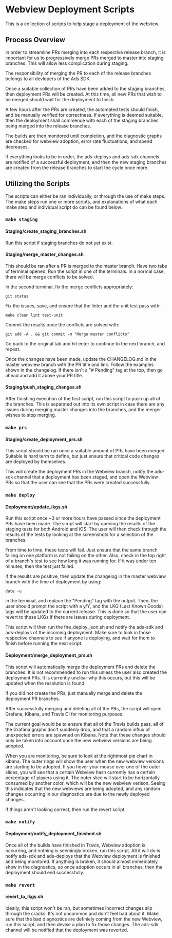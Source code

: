 # Webview Deployment Scripts

This is a collection of scripts to help stage a deployment of the webview.

## Process Overview

In order to streamline PRs merging into each respective release branch, it is important for us to progressively merge PRs merged to master into staging branches. This will allow less complication during staging.

The responsibility of merging the PR to each of the release branches belongs to all devlopers of the Ads SDK.

Once a suitable collection of PRs have been added to the staging branches, then deployment PRs will be created. At this time, all new PRs that wish to be merged should wait for the deployment to finish.

A few hours after the PRs are created, the automated tests should finish, and be manually verified for correctness. If everything is deemed suitable, then the deployment shall commence with each of the staging branches being merged into the release branches.

The builds are then monitored until completion, and the diagnostic graphs are checked for webview adoption, error rate fluctuations, and spend decreases.

If everything looks to be in order, the ads-deploys and ads-sdk channels are notified of a successful deployment, and then the new staging branches are created from the release branches to start the cycle once more.

## Utilizing the Scripts

The scripts can either be ran individually, or through the use of make steps. The make steps run one or more scripts, and explanations of what each make step and individual script do can be found below.

### `make staging`

#### Staging/create_staging_branches.sh

Run this script if staging branches do not yet exist.

#### Staging/merge_master_changes.sh

This should be ran after a PR is merged to the master branch. Have two tabs of terminal opened. Run the script in one of the terminals. In a normal case, there will be merge conflicts to be solved.

In the second terminal, fix the merge conflicts appropriately:

`git status`

Fix the issues, save, and ensure that the linter and the unit test pass with:

`make clean lint test-unit`

Commit the results once the conflicts are solved with:

`git add -A . && git commit -m "Merge master conflicts"`

Go back to the original tab and hit enter to continue to the next branch, and repeat.

Once the changes have been made, update the CHANGELOG.md in the master webview branch with the PR title and link. Follow the examples shown in the changelog. If there isn't a "# Pending" tag at the top, then go ahead and add it above your PR title.

#### Staging/push_staging_changes.sh

After finishing execution of the first script, run this script to push up all of the branches. This is separated out into its own script in case there are any issues during merging master changes into the branches, and the merger wishes to stop merging.

### `make prs`

#### Staging/create_deployment_prs.sh

This script should be ran once a suitable amount of PRs have been merged. Suitable is hard term to define, but just ensure that critical code changes are deployed by themselves.

This will create the deployment PRs in the Webview branch, notify the ads-sdk channel that a deployment has been staged, and open the Webview PRs so that the user can see that the PRs were created successfully.

### `make deploy`

#### Deployment/update_lkgs.sh

Run this script once ~3 or more hours have passed since the deployment PRs have been made. The script will start by opening the results of the staging tests for both Android and iOS. The user will then check through the results of the tests by looking at the screenshots for a selection of the branches.

From time to time, these tests will fail. Just ensure that the same branch failing on one platform is not failing on the other. Also, check in the top right of a branch's test to see how long it was running for. If it was under ten minutes, then the test just failed.

If the results are positive, then update the changelog in the master webview branch with the time of deployment by using:

`date -u`

in the terminal, and replace the "Pending" tag with the output. Then, the user should prompt the script with a y/Y, and the LKG (Last Known Goods) tags will be updated to the current release. This is done so that the user can revert to these LKGs if there are issues during deployment.

This script will then run the fire_deploy_json.sh and notify the ads-sdk and ads-deploys of the incoming deployment. Make sure to look in those respective channels to see if anyone is deploying, and wait for them to finish before running the next script.

#### Deployment/merge_deployment_prs.sh

This script will automatically merge the deployment PRs and delete the branches. It is not recommended to run this unless the user also created the deployment PRs. It is currently unclear why this occurs, but this will be updated when the resolution is found.

If you did not create the PRs, just manually merge and delete the deployment PR branches.

After successfully merging and deleting all of the PRs, the script will open Grafana, Kibana, and Travis CI for monitoring purposes.

The current goal would be to ensure that all of the Travis builds pass, all of the Grafana graphs don't suddenly drop, and that a random influx of unexpected errors are spawned on Kibana. Note that these changes should only be taken into account once the new webview versions are being adopted.

When you are monitoring, be sure to look at the rightmost pie chart in kibana. The outer rings will show the user when the new webview versions are starting to be adopted. If you hover your mouse over one of the outer slices, you will see that a certain Webview hash currently has a certain percentage of players using it. The outer slice will start to be horizontally consumed by another color, which will be the new webview verison. Seeing this indicates that the new webviews are being adopted, and any random changes occurring in our diagnostics are due to the newly deployed changes.

If things aren't looking correct, then run the revert script.

### `make notify`

#### Deployment/notify_deployment_finished.sh

Once all of the builds have finished in Travis, Webview adoption is occurring, and nothing is seemingly broken, run this script. All it will do is notify ads-sdk and ads-deploys that the Webview deployment is finished and being monitored. If anything is broken, it should almost immediately show in the diagnostics, so once adoption occurs in all branches, then the deployment should end successfully.

### `make revert`

#### revert_to_lkgs.sh

Ideally, this script won't be ran, but sometimes incorrect changes slip through the cracks. It's not uncommon and don't feel bad about it. Make sure that the bad diagnostics are definiely coming from the new Webview, run this script, and then devise a plan to fix those changes. The ads-sdk channel will be notified that the deployment was reverted.
